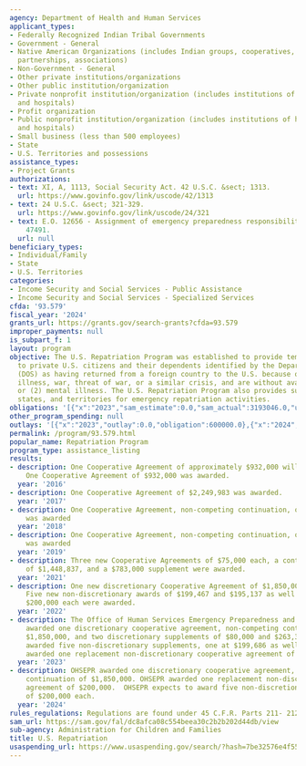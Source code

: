 ```yaml
---
agency: Department of Health and Human Services
applicant_types:
- Federally Recognized Indian Tribal Governments
- Government - General
- Native American Organizations (includes Indian groups, cooperatives, corporations,
  partnerships, associations)
- Non-Government - General
- Other private institutions/organizations
- Other public institution/organization
- Private nonprofit institution/organization (includes institutions of higher education
  and hospitals)
- Profit organization
- Public nonprofit institution/organization (includes institutions of higher education
  and hospitals)
- Small business (less than 500 employees)
- State
- U.S. Territories and possessions
assistance_types:
- Project Grants
authorizations:
- text: XI, A, 1113, Social Security Act. 42 U.S.C. &sect; 1313.
  url: https://www.govinfo.gov/link/uscode/42/1313
- text: 24 U.S.C. &sect; 321-329.
  url: https://www.govinfo.gov/link/uscode/24/321
- text: E.O. 12656 - Assignment of emergency preparedness responsibilities, 53 FR
    47491.
  url: null
beneficiary_types:
- Individual/Family
- State
- U.S. Territories
categories:
- Income Security and Social Services - Public Assistance
- Income Security and Social Services - Specialized Services
cfda: '93.579'
fiscal_year: '2024'
grants_url: https://grants.gov/search-grants?cfda=93.579
improper_payments: null
is_subpart_f: 1
layout: program
objective: The U.S. Repatriation Program was established to provide temporary assistance
  to private U.S. citizens and their dependents identified by the Department of State
  (DOS) as having returned from a foreign country to the U.S. because of (1) destitution,
  illness, war, threat of war, or a similar crisis, and are without available resources,
  or (2) mental illness. The U.S. Repatriation Program also provides support to organizations,
  states, and territories for emergency repatriation activities.
obligations: '[{"x":"2023","sam_estimate":0.0,"sam_actual":3193046.0,"usa_spending_actual":2792566.25},{"x":"2024","sam_estimate":0.0,"sam_actual":2949895.0,"usa_spending_actual":1604019.53},{"x":"2025","sam_estimate":0.0,"sam_actual":2850000.0,"usa_spending_actual":900000.0}]'
other_program_spending: null
outlays: '[{"x":"2023","outlay":0.0,"obligation":600000.0},{"x":"2024","outlay":0.0,"obligation":0.0},{"x":"2025","outlay":0.0,"obligation":0.0}]'
permalink: /program/93.579.html
popular_name: Repatriation Program
program_type: assistance_listing
results:
- description: One Cooperative Agreement of approximately $932,000 will be awarded.
    One Cooperative Agreement of $932,000 was awarded.
  year: '2016'
- description: One Cooperative Agreement of $2,249,983 was awarded.
  year: '2017'
- description: One Cooperative Agreement, non-competing continuation, of $1,000,000
    was awarded
  year: '2018'
- description: One Cooperative Agreement, non-competing continuation, of $938,000
    was awarded
  year: '2019'
- description: Three new Cooperative Agreements of $75,000 each, a continuation award
    of $1,448,837, and a $783,000 supplement were awarded.
  year: '2021'
- description: One new discretionary Cooperative Agreement of $1,850,000 was awarded.
    Five new non-discretionary awards of $199,467 and $195,137 as well as three at
    $200,000 each were awarded.
  year: '2022'
- description: The Office of Human Services Emergency Preparedness and Response (OHSEPR)
    awarded one discretionary cooperative agreement, non-competing continuation of
    $1,850,000, and two discretionary supplements of $80,000 and $263,360. OHSEPR
    awarded five non-discretionary supplements, one at $199,686 as well as four at  $200,000.  OHSEPR
    awarded one replacement non-discretionary cooperative agreement of $200,000.
  year: '2023'
- description: OHSEPR awarded one discretionary cooperative agreement, non-competing
    continuation of $1,850,000. OHSEPR awarded one replacement non-discretionary cooperative
    agreement of $200,000.  OHSEPR expects to award five non-discretionary  supplements
    of $200,000 each.
  year: '2024'
rules_regulations: Regulations are found under 45 C.F.R. Parts 211- 212.
sam_url: https://sam.gov/fal/dc8afca08c554beea30c2b2b202d44db/view
sub-agency: Administration for Children and Families
title: U.S. Repatriation
usaspending_url: https://www.usaspending.gov/search/?hash=7be32576e4f55960b7b651afe6b8cc07
---
```

